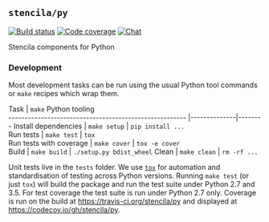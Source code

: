 ## `stencila/py`

[![Build status](https://travis-ci.org/stencila/py.svg?branch=master)](https://travis-ci.org/stencila/py)
[![Code coverage](https://codecov.io/gh/stencila/py/branch/master/graph/badge.svg)](https://codecov.io/gh/stencila/py)
[![Chat](https://badges.gitter.im/stencila/stencila.svg)](https://gitter.im/stencila/stencila)
 
Stencila components for Python

### Development

Most development tasks can be run using the usual Python tool commands or `make` recipes which wrap them.

Task                                                    | `make`          Python tooling      
------------------------------------------------------- |--------------|--------
Install dependencies                                    | `make setup` | `pip install ...`   
Run tests                                               | `make test`  | `tox`       
Run tests with coverage                                 | `make cover` | `tox -e cover`              
Build                                                   | `make build` | `./setup.py bdist_wheel`
Clean                                                   | `make clean` | `rm -rf ...`

Unit tests live in the `tests` folder. We use [`tox`](https://tox.readthedocs.io/en/latest/) for automation and standardisation of testing across Python versions. Running `make test` (or just `tox`) will build the package and run the test suite under Python 2.7 and 3.5. For test coverage the test suite is run under Python 2.7 only. Coverage is run on the build at https://travis-ci.org/stencila/py and displayed at https://codecov.io/gh/stencila/py.
